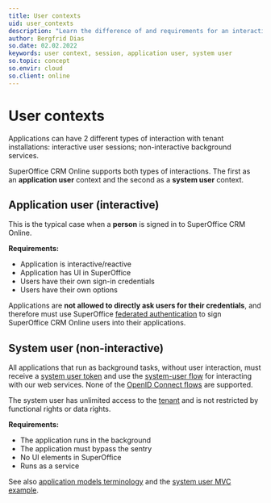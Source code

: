 ```yaml
---
title: User contexts
uid: user_contexts
description: "Learn the difference of and requirements for an interactive user session and non-interactive background services."
author: Bergfrid Dias
so.date: 02.02.2022
keywords: user context, session, application user, system user
so.topic: concept
so.envir: cloud
so.client: online
---
```


# User contexts

Applications can have 2 different types of interaction with tenant installations: interactive user sessions; non-interactive background services.

SuperOffice CRM Online supports both types of interactions. The first as an **application user** context and the second as a **system user** context.

## Application user (interactive)

This is the typical case when a **person** is signed in to SuperOffice CRM Online.

**Requirements:**

* Application is interactive/reactive
* Application has UI in SuperOffice
* Users have their own sign-in credentials
* Users have their own options

Applications are **not allowed to directly ask users for their credentials**, and therefore must use SuperOffice [federated authentication][1] to sign SuperOffice CRM Online users into their applications.

## System user (non-interactive)

All applications that run as background tasks, without user interaction, must receive a [system user token][2] and use the [system-user flow][2] for interacting with our web services. None of the [OpenID Connect flows][4] are supported.

The system user has unlimited access to the [tenant][6] and is not restricted by functional rights or data rights.

**Requirements:**

* The application runs in the background
* The application must bypass the sentry
* No UI elements in SuperOffice
* Runs as a service

See also [application models terminology][6] and the [system user MVC example][7].

<!-- Referenced links -->
[1]: ../../identity-management/federated-auth.md
[2]: ../../../../data-access/docs/authentication/online/auth-application/index.md
[4]: ../../../../data-access/docs/authentication/online/index.md
[6]: ../terminology.md
[7]: ../../../../data-access/docs/tutorials/minimal-csharp-app/overview.md
